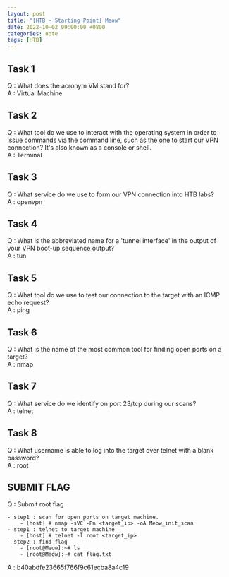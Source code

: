 ```yaml
---
layout: post
title: "[HTB - Starting Point] Meow"
date: 2022-10-02 09:00:00 +0800
categories: note
tags: [HTB]
---
```


## Task 1  
Q : What does the acronym VM stand for?  
A : Virtual Machine  

## Task 2  
Q : What tool do we use to interact with the operating system in order to issue commands via the command line, such as the one to start our VPN connection? It's also known as a console or shell.  
A : Terminal  

## Task 3  
Q : What service do we use to form our VPN connection into HTB labs?  
A : openvpn

## Task 4  
Q : What is the abbreviated name for a 'tunnel interface' in the output of your VPN boot-up sequence output?  
A : tun  

## Task 5  
Q : What tool do we use to test our connection to the target with an ICMP echo request?  
A : ping  

## Task 6  
Q : What is the name of the most common tool for finding open ports on a target?  
A : nmap  

## Task 7  
Q : What service do we identify on port 23/tcp during our scans?  
A : telnet  

## Task 8  
Q : What username is able to log into the target over telnet with a blank password?  
A : root  

## SUBMIT FLAG
Q : Submit root flag  
``` text
- step1 : scan for open ports on target machine.
    - [host] # nmap -sVC -Pn <target_ip> -oA Meow_init_scan
- step1 : telnet to target machine
    - [host] # telnet -l root <target_ip>
- step2 : find flag
    - [root@Meow]:~# ls
    - [root@Meow]:~# cat flag.txt
```
A : b40abdfe23665f766f9c61ecba8a4c19

